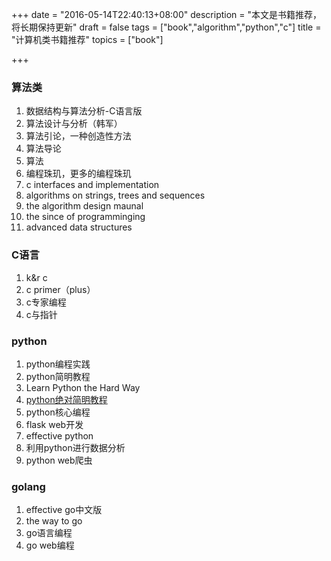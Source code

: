 +++
date = "2016-05-14T22:40:13+08:00"
description = "本文是书籍推荐，将长期保持更新"
draft = false
tags = ["book","algorithm","python","c"]
title = "计算机类书籍推荐"
topics = ["book"]

+++

### 算法类

1. 数据结构与算法分析-C语言版
2. 算法设计与分析（韩军）
3. 算法引论，一种创造性方法
4. 算法导论
5. 算法
6. 编程珠玑，更多的编程珠玑
7. c interfaces and implementation
8. algorithms on strings, trees and sequences
9. the algorithm design maunal
10. the since of programminging
11. advanced data structures

### C语言

1. k&r c
2. c primer（plus）
3. c专家编程
4. c与指针

### python

1. python编程实践
2. python简明教程
3. Learn Python the Hard Way
4. [python绝对简明教程](http://wiki.woodpecker.org.cn/moin/PyAbsolutelyZipManual)
5. python核心编程
6. flask web开发
7. effective python
8. 利用python进行数据分析
9. python web爬虫

### golang

1. effective go中文版
2. the way to go
3. go语言编程
4. go web编程

